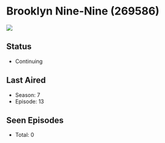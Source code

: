 # Brooklyn Nine-Nine (269586)

<img src="https://dg31sz3gwrwan.cloudfront.net/poster/269586/1096743-0-optimized.jpg" />

## Status
* Continuing
## Last Aired
* Season: 7
* Episode: 13
## Seen Episodes
* Total: 0
